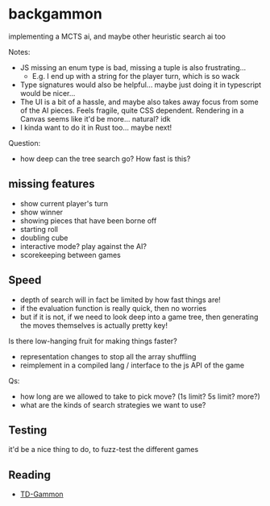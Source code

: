 # backgammon

implementing a MCTS ai, and maybe other heuristic search ai too

Notes:
- JS missing an enum type is bad, missing a tuple is also frustrating...
  - E.g. I end up with a string for the player turn, which is so wack
- Type signatures would also be helpful... maybe just doing it in typescript would be nicer...
- The UI is a bit of a hassle, and maybe also takes away focus from some of the AI pieces. Feels fragile, quite CSS dependent. Rendering in a Canvas seems like it'd be more... natural? idk
- I kinda want to do it in Rust too... maybe next!

Question:
- how deep can the tree search go? How fast is this?

## missing features

- show current player's turn
- show winner
- showing pieces that have been borne off
- starting roll
- doubling cube
- interactive mode? play against the AI?
- scorekeeping between games

## Speed

- depth of search will in fact be limited by how fast things are!
- if the evaluation function is really quick, then no worries
- but if it is not, if we need to look deep into a game tree, then generating the moves themselves is actually pretty key!

Is there low-hanging fruit for making things faster?
- representation changes to stop all the array shuffling
- reimplement in a compiled lang / interface to the js API of the game

Qs:
- how long are we allowed to take to pick move? (1s limit? 5s limit? more?)
- what are the kinds of search strategies we want to use?

## Testing

it'd be a nice thing to do, to fuzz-test the different games

## Reading

- [TD-Gammon](https://bkgm.com/articles/tesauro/tdl.html)

